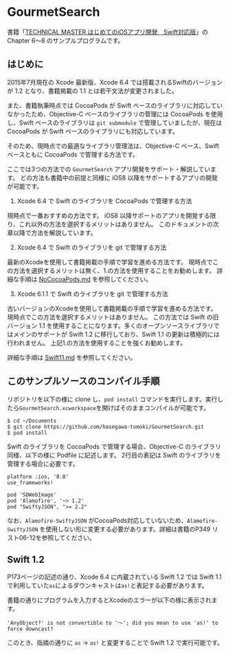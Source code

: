 # GourmetSearch
書籍「[TECHNICAL MASTER はじめてのiOSアプリ開発　Swift対応版](http://www.amazon.co.jp/dp/4798043656)」の Chapter 6〜8 のサンプルプログラムです。

## はじめに

 2015年7月現在の Xcode 最新版、Xcode 6.4 では搭載されるSwiftのバージョンが 1.2 となり、書籍掲載の 1.1 とは若干文法が変更されました。

 また、書籍執筆時点では CocoaPods が Swift ベースのライブラリに対応していなかったため、Objective-C ベースのライブラリの管理には CocoaPods を使用し、Swift ベースのライブラリは ``git submodule`` で管理していましたが、現在は CocoaPods が Swift ベースのライブラリにも対応しています。

 そのため、現時点での最適なライブラリ管理法は、Objective-C ベース、Swift ベースともに CocoaPods で管理する方法です。
 
 ここでは3つの方法での ``GourmetSearch`` アプリ開発をサポート・解説しています。
 どの方法も書籍中の前提と同様に iOS8 以降をサポートするアプリの開発が可能です。
 

1. Xcode 6.4 で Swift のライブラリを CocoaPods で管理する方法

 現時点で一番おすすめの方法です。
 iOS8 以降サポートのアプリを開発する限り、これ以外の方法を選択するメリットはありません。
 このドキュメントの次章以降で方法を解説しています。
 
2. Xcode 6.4 で Swift のライブラリを git で管理する方法

 最新のXcodeを使用して書籍掲載の手順で学習を進める方法です。
 現時点でこの方法を選択するメリットは無く、1.の方法を使用することをお勧めします。
 詳細な手順は [NoCocoaPods.md](https://github.com/hasegawa-tomoki/GourmetSearch/blob/master/NoCocoaPods.md) を参照してください。

3. Xcode 6.1.1 で Swift のライブラリを git で管理する方法

 古いバージョンのXcodeを使用して書籍掲載の手順で学習を進める方法です。
 現時点でこの方法を選択するメリットはありません。
 この方法では Swift の旧バージョン 1.1 を使用することになります。多くのオープンソースライブラリではメインのサポートが Swift 1.2 に移行しており、Swift 1.1 の更新は積極的には行われません。
 上記1.の方法を使用することを強くお勧めします。

 詳細な手順は [Swift11.md](https://github.com/hasegawa-tomoki/GourmetSearch/blob/master/Swift11.md) を参照してください。


## このサンプルソースのコンパイル手順

リポジトリを以下の様に clone し、``pod install`` コマンドを実行します。実行したら``GourmetSearch.xcworkspace``を開けばそのままコンパイルが可能です。

```
$ cd ~/Documents
$ git clone https://github.com/hasegawa-tomoki/GourmetSearch.git
$ pod install
```

Swift のライブラリを CocoaPods で管理する場合、Objective-C のライブラリ同様、以下の様に Podfile に記述します。
2行目の表記は Swift のライブラリを管理する場合に必要です。

```
platform :ios, '8.0'
use_frameworks!

pod 'SDWebImage'
pod 'Alamofire', '~> 1.2'
pod "SwiftyJSON", ">= 2.2"
```

なお、``Alamofire-SwiftyJSON`` がCocoaPods対応していないため、``Alamofire-SwiftyJSON`` を使用しない形に変更する必要があります。詳細は書籍のP349 リスト06-12を参照してください。

## Swift 1.2

P173ページの記述の通り、Xcode 6.4 に内蔵されている Swift 1.2 では Swift 1.1 で利用していた``as``によるダウンキャストは``as!``と表記する必要があります。

書籍の通りにプログラムを入力するとXcodeのエラーが以下の様に表示されます。

``'AnyObject?' is not convertible to '〜'; did you mean to use 'as!' to force downcast?``

このとき、指摘の通りに ``as`` → ``as!`` と変更することで Swift 1.2 で実行可能です。

